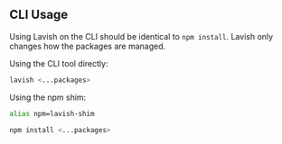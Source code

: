 ## CLI Usage
Using Lavish on the CLI should be identical to `npm install`.  Lavish only changes how the packages are managed.

Using the CLI tool directly:
```sh
lavish <...packages>
```

Using the npm shim:
```sh
alias npm=lavish-shim
```
```sh
npm install <...packages>
```
